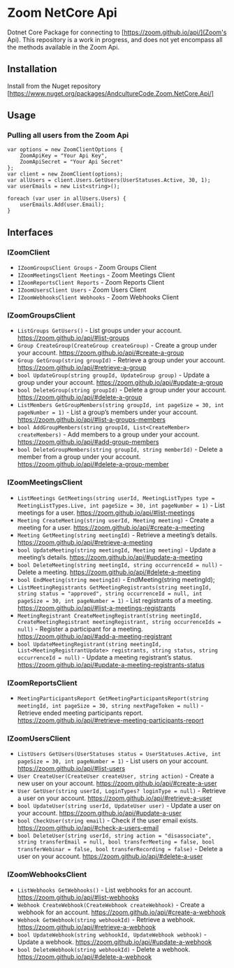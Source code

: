 # Zoom NetCore Api

Dotnet Core Package for connecting to [https://zoom.github.io/api/](Zoom's Api). This repository is a work in progress, and does not yet encompass all the methods available in the Zoom Api.

## Installation

Install from the Nuget repository [https://www.nuget.org/packages/AndcultureCode.Zoom.NetCore.Api/]

## Usage

### Pulling all users from the Zoom Api

```
var options = new ZoomClientOptions {
    ZoomApiKey = "Your Api Key",
    ZoomApiSecret = "Your Api Secret"
};
var client = new ZoomClient(options);
var allUsers = client.Users.GetUsers(UserStatuses.Active, 30, 1);
var userEmails = new List<string>();

foreach (var user in allUsers.Users) {
    userEmails.Add(user.Email);
}
```

## Interfaces

### IZoomClient

* `IZoomGroupsClient Groups` - Zoom Groups Client
* `IZoomMeetingsClient Meetings` - Zoom Meetings Client
* `IZoomReportsClient Reports` - Zoom Reports Client
* `IZoomUsersClient Users` - Zoom Users Client
* `IZoomWebhooksClient Webhooks` - Zoom Webhooks Client

### IZoomGroupsClient

* `ListGroups GetUsers()` - List groups under your account. https://zoom.github.io/api/#list-groups
* `Group CreateGroup(CreateGroup createGroup)` - Create a group under your account. https://zoom.github.io/api/#create-a-group
* `Group GetGroup(string groupId)` - Retrieve a group under your account. https://zoom.github.io/api/#retrieve-a-group
* `bool UpdateGroup(string groupId, UpdateGroup group)` - Update a group under your account. https://zoom.github.io/api/#update-a-group
* `bool DeleteGroup(string groupId)` - Delete a group under your account. https://zoom.github.io/api/#delete-a-group
* `ListMembers GetGroupMembers(string groupId, int pageSize = 30, int pageNumber = 1)` - List a group’s members under your account. https://zoom.github.io/api/#list-a-groups-members
* `bool AddGroupMembers(string groupId, List<CreateMember> createMembers)` - Add members to a group under your account. https://zoom.github.io/api/#add-group-members
* `bool DeleteGroupMembers(string groupId, string memberId)` - Delete a member from a group under your account. https://zoom.github.io/api/#delete-a-group-member

### IZoomMeetingsClient

* `ListMeetings GetMeetings(string userId, MeetingListTypes type = MeetingListTypes.Live, int pageSize = 30, int pageNumber = 1)` - List meetings for a user. https://zoom.github.io/api/#list-meetings
* `Meeting CreateMeeting(string userId, Meeting meeting)` - Create a meeting for a user. https://zoom.github.io/api/#create-a-meeting
* `Meeting GetMeeting(string meetingId)` - Retrieve a meeting’s details. https://zoom.github.io/api/#retrieve-a-meeting
* `bool UpdateMeeting(string meetingId, Meeting meeting)` - Update a meeting’s details. https://zoom.github.io/api/#update-a-meeting
* `bool DeleteMeeting(string meetingId, string occurrenceId = null)` - Delete a meeting. https://zoom.github.io/api/#delete-a-meeting
* `bool EndMeeting(string meetingId)` - EndMeeting(string meetingId);
* `ListMeetingRegistrants GetMeetingRegistrants(string meetingId, string status = "approved", string occurrenceId = null, int pageSize = 30, int pageNumber = 1)` - List registrants of a meeting. https://zoom.github.io/api/#list-a-meetings-registrants
* `MeetingRegistrant CreateMeetingRegistrant(string meetingId, CreateMeetingRegistrant meetingRegistrant, string occurrenceIds = null)` - Register a participant for a meeting. https://zoom.github.io/api/#add-a-meeting-registrant
* `bool UpdateMeetingRegistrant(string meetingId, List<MeetingRegistrantUpdate> registrants, string status, string occurrenceId = null)` - Update a meeting registrant’s status. https://zoom.github.io/api/#update-a-meeting-registrants-status

### IZoomReportsClient

* `MeetingParticipantsReport GetMeetingParticipantsReport(string meetingId, int pageSize = 30, string nextPageToken = null)` - Retrieve ended meeting participants report. https://zoom.github.io/api/#retrieve-meeting-participants-report

### IZoomUsersClient

* `ListUsers GetUsers(UserStatuses status = UserStatuses.Active, int pageSize = 30, int pageNumber = 1)` - List users on your account. https://zoom.github.io/api/#list-users
* `User CreateUser(CreateUser createUser, string action)` - Create a new user on your account. https://zoom.github.io/api/#create-a-user
* `User GetUser(string userId, LoginTypes? loginType = null)` - Retrieve a user on your account. https://zoom.github.io/api/#retrieve-a-user
* `bool UpdateUser(string userId, UpdateUser user)` - Update a user on your account. https://zoom.github.io/api/#update-a-user
* `bool CheckUser(string email)` - Check if the user email exists. https://zoom.github.io/api/#check-a-users-email
* `bool DeleteUser(string userId, string action = "disassociate", string transferEmail = null, bool transferMeeting = false, bool transferWebinar = false, bool transferRecording = false)` - Delete a user on your account. https://zoom.github.io/api/#delete-a-user

### IZoomWebhooksClient

* `ListWebhooks GetWebhooks()` - List webhooks for an account. https://zoom.github.io/api/#list-webhooks
* `Webhook CreateWebhook(CreateWebhook createWebhook)` - Create a webhook for an account. https://zoom.github.io/api/#create-a-webhook
* `Webhook GetWebhook(string webhookId)` - Retrieve a webhook. https://zoom.github.io/api/#retrieve-a-webhook
* `bool UpdateWebhook(string webhookId, UpdateWebhook webhook)` - Update a webhook. https://zoom.github.io/api/#update-a-webhook
* `bool DeleteWebhook(string webhookId)` - Delete a webhook. https://zoom.github.io/api/#delete-a-webhook